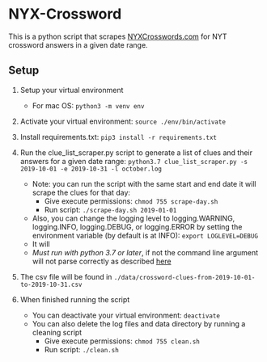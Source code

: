 # NYX-Crossword

This is a python script that scrapes [NYXCrosswords.com](https://nyxcrossword.com/) for NYT crossword answers in a given date range.

## Setup

1. Setup your virtual environment
    - For mac OS: `python3 -m venv env`

2. Activate your virtual environment: `source ./env/bin/activate`

3. Install requirements.txt: `pip3 install -r requirements.txt`

4. Run the clue_list_scraper.py script to generate a list of clues and their answers for a given date range: `python3.7 clue_list_scraper.py -s 2019-10-01 -e 2019-10-31 -l october.log`
    - Note: you can run the script with the same start and end date it will scrape the clues for that day: 
        - Give execute permissions: `chmod 755 scrape-day.sh`
        - Run script: `./scrape-day.sh 2019-01-01`   
    - Also, you can change the logging level to logging.WARNING, logging.INFO, logging.DEBUG, or logging.ERROR by setting the environment variable (by default is at INFO): `export LOGLEVEL=DEBUG`
    - It will
    - *Must run with python 3.7 or later*, if not the command line argument will not parse correctly as described [here](https://stackoverflow.com/questions/25470844/specify-format-for-input-arguments-argparse-python/25470943)

5. The csv file will be found in `./data/crossword-clues-from-2019-10-01-to-2019-10-31.csv`

6. When finished running the script
    - You can deactivate your virtual environment: `deactivate`
    - You can also delete the log files and data directory by running a cleaning script
        - Give execute permissions: `chmod 755 clean.sh`
        - Run script: `./clean.sh`

